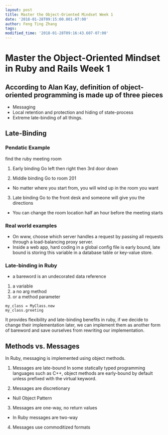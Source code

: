 ```yaml
---
layout: post
title: Master the Object-Oriented Mindset Week 1
date: '2018-01-28T09:15:00.001-07:00'
author: Feng Ting Zhang
tags:
modified_time: '2018-01-28T09:16:43.607-07:00'
---
```


# Master the Object-Oriented Mindset in Ruby and Rails Week 1

## According to Alan Kay, definition of object-oriented programming is made up of three pieces
* Messaging
* Local retention and protection and hiding of state-process
* Extreme late-binding of all things.

## Late-Binding

### Pendatic Example
 find the ruby meeting room
1. Early binding
Go left then right then 3rd door down

2. Middle binding
Go to room 201
- No matter where you start from, you will wind up in the room you want

3. Late binding
Go to the front desk and someone will give you the directions
- You can change the room location half an hour before the meeting starts

### Real world examples
* On www, choose which server handles a request by passing all requests through a load-balancing proxy server.
* Inside a web app, hard coding in a global config file is early bound, late bound is storing this variable in a database table or key-value store.

### Late-binding in Ruby
* a bareword is an undecorated data reference
1. a variable
1. a no arg method
1. or a method parameter


```
my_class = MyClass.new
my_class.greeting
```

It provides flexibility and late-binding benefits in ruby, if we decide to change their implementation later, we can implement them as another form of bareword and save ourselves from rewriting our implementation.

## Methods vs. Messages
In Ruby, messaging is implemented using object methods.

1. Messages are late-bound
In some statically typed programming languages such as C++, object methods are early-bound by default unless prefixed with the virtual keyword.

2. Messages are discretionary
* Null Object Pattern

3. Messages are one-way, no return values
* In Ruby messages are two-way

4. Messages use commoditized formats
